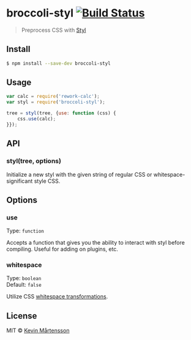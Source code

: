 # broccoli-styl [![Build Status](http://img.shields.io/travis/kevva/broccoli-styl.svg?style=flat)](https://travis-ci.org/kevva/broccoli-styl)

> Preprocess CSS with [Styl](https://github.com/visionmedia/styl)


## Install

```bash
$ npm install --save-dev broccoli-styl
```


## Usage

```js
var calc = require('rework-calc');
var styl = require('broccoli-styl');

tree = styl(tree, {use: function (css) {
	css.use(calc);
}});
```


## API

### styl(tree, options)

Initialize a new styl with the given string of regular CSS or whitespace-significant style CSS.

## Options

### use

Type: `function`

Accepts a function that gives you the ability to interact with styl before
compiling. Useful for adding on plugins, etc.

### whitespace

Type: `boolean`  
Default: `false`

Utilize CSS [whitespace transformations](https://github.com/visionmedia/styl#whitespace-significant-syntax).


## License

MIT © [Kevin Mårtensson](https://github.com/kevva)
